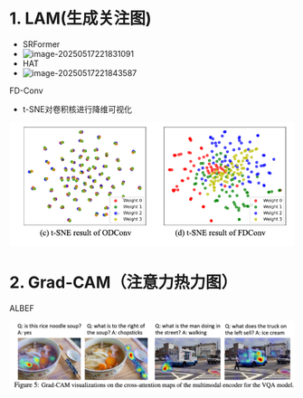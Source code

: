# 1. LAM(生成关注图)

- SRFormer
- ![image-20250517221831091](/Users/sitianyi/Paper/CV/Super_Resolution(SR)/assets/pics/tools/image-20250517221831091.png)
- HAT
- ![image-20250517221843587](/Users/sitianyi/Paper/CV/Super_Resolution(SR)/assets/pics/tools/image-20250517221843587.png)





FD-Conv

- t-SNE对卷积核进行降维可视化

![image-20250611205001544](./assets/pics/tools/image-20250611205001544.png)

# 2. Grad-CAM（注意力热力图）

ALBEF

![image-20250620212834529](./assets/pics/tools/image-20250620212834529.png)
